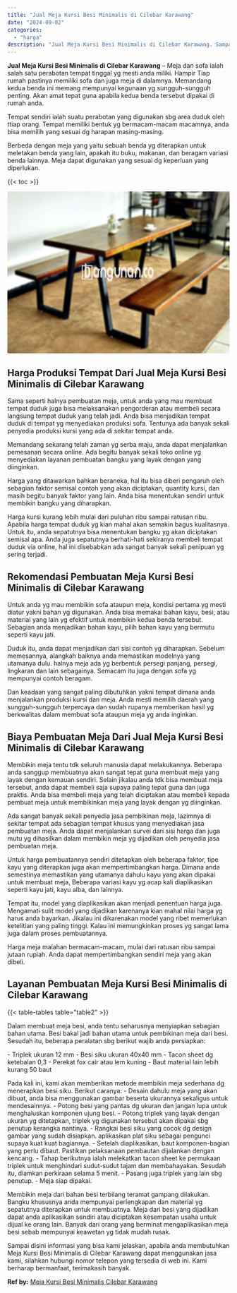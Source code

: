 ```yaml
---
title: "Jual Meja Kursi Besi Minimalis di Cilebar Karawang"
date: "2024-09-02"
categories: 
  - "harga"
description: "Jual Meja Kursi Besi Minimalis di Cilebar Karawang. Sampai disini informasi yang bisa kami jelaskan, apabila anda membutuhkan Meja Kursi Besi Minimalis di Ci..."
---
```


**Jual Meja Kursi Besi Minimalis di Cilebar Karawang** – Meja dan sofa ialah salah satu perabotan tempat tinggal yg mesti anda miliki. Hampir Tiap rumah pastinya memiliki sofa dan juga meja di dalamnya. Memandang kedua benda ini memang mempunyai kegunaan yg sungguh-sungguh penting. Akan amat tepat guna apabila kedua benda tersebut dipakai di rumah anda.

Tempat sendiri ialah suatu perabotan yang digunakan sbg area duduk oleh ttiap orang. Tempat memiliki bentuk yg bermacam-macam macamnya, anda bisa memilih yang sesuai dg harapan masing-masing.

Berbeda dengan meja yang yaitu sebuah benda yg diterapkan untuk meletakan benda yang lain, apakah itu buku, makanan, dan beragam variasi benda lainnya. Meja dapat digunakan yang sesuai dg keperluan yang diperlukan.

{{< toc >}}

![Jual Meja Kursi Besi Minimalis di Cilebar Karawang](/images/jual-meja-besi-murah19.png)

## Harga Produksi Tempat Dari Jual Meja Kursi Besi Minimalis di Cilebar Karawang

Sama seperti halnya pembuatan meja, untuk anda yang mau membuat tempat duduk juga bisa melaksanakan pengorderan atau membeli secara langsung tempat duduk yang telah jadi. Anda bisa menjadikan tempat duduk di tempat yg menyediakan produksi sofa. Tentunya ada banyak sekali penyedia produksi kursi yang ada di sekitar tempat anda.

Memandang sekarang telah zaman yg serba maju, anda dapat menjalankan pemesanan secara online. Ada begitu banyak sekali toko online yg menyediakan layanan pembuatan bangku yang layak dengan yang diinginkan.

Harga yang ditawarkan bahkan beraneka, hal itu bisa diberi pengaruh oleh sebagian faktor semisal contoh yang akan diciptakan, quantity kursi, dan masih begitu banyak faktor yang lain. Anda bisa menentukan sendiri untuk membikin bangku yang diharapkan.

Harga kursi kurang lebih mulai dari puluhan ribu sampai ratusan ribu. Apabila harga tempat duduk yg kian mahal akan semakin bagus kualitasnya. Untuk itu, anda sepatutnya bisa menentukan bangku yg akan diciptakan semisal apa. Anda juga sepatutnya berhati-hati sekiranya membeli tempat duduk via online, hal ini disebabkan ada sangat banyak sekali penipuan yg sering terjadi.

## Rekomendasi Pembuatan Meja Kursi Besi Minimalis di Cilebar Karawang

Untuk anda yg mau membikin sofa ataupun meja, kondisi pertama yg mesti diatur yakni bahan yg digunakan. Anda bisa memakai bahan kayu, besi, atau material yang lain yg efektif untuk membikin kedua benda tersebut. Sebagian anda menjadikan bahan kayu, pilih bahan kayu yang bermutu seperti kayu jati.

Duduk itu, anda dapat menjadikan dari sisi contoh yg diharapkan. Sebelum memesannya, alangkah baiknya anda memastikan modelnya yang utamanya dulu. halnya meja ada yg berbentuk persegi panjang, persegi, lingkaran dan lain sebagainya. Semacam itu juga dengan sofa yg mempunyai contoh beragam.

Dan keadaan yang sangat paling dibutuhkan yakni tempat dimana anda menjalankan produksi kursi dan meja. Anda mesti memilih daerah yang sungguh-sungguh terpercaya dan sudah rupanya memberikan hasil yg berkwalitas dalam membuat sofa ataupun meja yg anda inginkan.

## Biaya Pembuatan Meja Dari Jual Meja Kursi Besi Minimalis di Cilebar Karawang

Membikin meja tentu tdk seluruh manusia dapat melakukannya. Beberapa anda sanggup membuatnya akan sangat tepat guna membuat meja yang layak dengan kemauan sendiri. Selain jikalau anda tdk bisa membuat meja tersebut, anda dapat membeli saja supaya paling tepat guna dan juga praktis. Anda bisa membeli meja yang telah diciptakan atau membeli kepada pembuat meja untuk membikinkan meja yang layak dengan yg diinginkan.

Ada sangat banyak sekali penyedia jasa pembikinan meja, lazimnya di sekitar tempat ada sebagian tempat khusus yang menyediakan jasa pembuatan meja. Anda dapat menjalankan survei dari sisi harga dan juga mutu yg dihasilkan dalam membikin meja yg dijadikan oleh penyedia jasa pembuatan meja.

Untuk harga pembuatannya sendiri ditetapkan oleh beberapa faktor, tipe kayu yang diterapkan juga akan mempertimbangkan harga. Dimana anda semestinya memastikan yang utamanya dahulu kayu yang akan dipakai untuk membuat meja, Beberapa variasi kayu yg acap kali diaplikasikan seperti kayu jati, kayu alba, dan lainnya.

Tempat itu, model yang diaplikasikan akan menjadi penentuan harga juga. Mengamati sulit model yang dijadikan karenanya kian mahal nilai harga yg harus anda bayarkan. Jikalau ini dikarenakan model yang ribet memerlukan ketelitian yang paling tinggi. Kalau ini memungkinkan proses yg sangat lama juga dalam proses pembuatannya.

Harga meja malahan bermacam-macam, mulai dari ratusan ribu sampai jutaan rupiah. Anda dapat mempertimbangkan sendiri meja yang akan dibeli.

## Layanan Pembuatan Meja Kursi Besi Minimalis di Cilebar Karawang

{{< table-tables table="table2" >}}

Dalam membuat meja besi, anda tentu seharusnya menyiapkan sebagian bahan utama. Besi bakal jadi bahan utama untuk pembikinan meja dari besi. Sesudah itu, beberapa peralatan sbg berikut wajib anda persiapkan:

\- Triplek ukuran 12 mm - Besi siku ukuran 40x40 mm - Tacon sheet dg ketebalan 0,3 - Perekat fox cair atau lem kuning - Baut material lain lebih kurang 50 baut

Pada kali ini, kami akan memberikan metode membikin meja sederhana dg menerapkan besi siku. Berikut caranya: - Desain dahulu meja yang akan dibuat, anda bisa menggunakan gambar beserta ukurannya sekaligus untuk mendesainnya. - Potong besi yang pantas dg ukuran dan jangan lupa untuk menghaluskan komponen ujung besi. - Potong triplek yang layak dengan ukuran yg ditetapkan, triplek yg digunakan tersebut akan dipakai sbg penutup kerangka nantinya. - Rangkai besi siku yang cocok dg design gambar yang sudah disiapkan. aplikasikan plat siku sebagai pengunci supaya kuat kuat bagiannya. - Setelah diaplikasikan, baut komponen-bagian yang perlu dibaut. Pastikan pelaksanaan pembautan dijalankan dengan kencang. - Tahap berikutnya ialah melekatkan tacon sheet ke permukaan triplek untuk menghindari sudut-sudut tajam dan membahayakan. Sesudah itu, diamkan perkiraan selama 5 menit. - Pasang juga triplek yang lain sbg penutup. - Meja siap dipakai.

Membikin meja dari bahan besi terbilang teramat gampang dilakukan. Bangku khususnya anda mempunyai perlengkapan dan material yg sepatutnya diterapkan untuk membuatnya. Meja dari besi yang dijadikan dapat anda aplikasikan sendiri atau diciptakan kesempatan usaha untuk dijual ke orang lain. Banyak dari orang yang berminat mengaplikasikan meja besi sebab mempunyai keawetan yg tidak mudah rusak.

Sampai disini informasi yang bisa kami jelaskan, apabila anda membutuhkan Meja Kursi Besi Minimalis di Cilebar Karawang dapat menggunakan jasa kami, silahkan hubungi nomor telepon yang tersedia di web ini. Kami berharap bermanfaat, terimakasih banyak.

**Ref by:** [Meja Kursi Besi Minimalis Cilebar Karawang](https://id.wikipedia.org/wiki/Meja)
